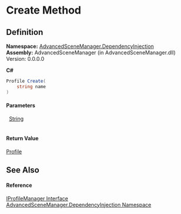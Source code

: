 # Create Method




## Definition
**Namespace:** <a href="N_AdvancedSceneManager_DependencyInjection">AdvancedSceneManager.DependencyInjection</a>  
**Assembly:** AdvancedSceneManager (in AdvancedSceneManager.dll) Version: 0.0.0.0

**C#**
``` C#
Profile Create(
	string name
)
```



#### Parameters
<dl><dt>  <a href="https://learn.microsoft.com/dotnet/api/system.string" target="_blank" rel="noopener noreferrer">String</a></dt><dd> </dd></dl>

#### Return Value
<a href="T_AdvancedSceneManager_Models_Profile">Profile</a>

## See Also


#### Reference
<a href="T_AdvancedSceneManager_DependencyInjection_IProfileManager">IProfileManager Interface</a>  
<a href="N_AdvancedSceneManager_DependencyInjection">AdvancedSceneManager.DependencyInjection Namespace</a>  
